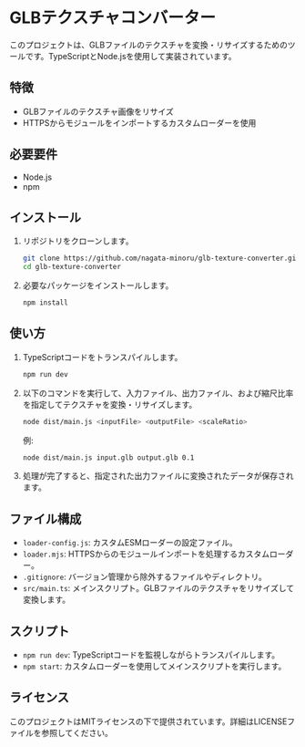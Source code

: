 # GLBテクスチャコンバーター

このプロジェクトは、GLBファイルのテクスチャを変換・リサイズするためのツールです。TypeScriptとNode.jsを使用して実装されています。

## 特徴

- GLBファイルのテクスチャ画像をリサイズ
- HTTPSからモジュールをインポートするカスタムローダーを使用

## 必要要件

- Node.js
- npm

## インストール

1. リポジトリをクローンします。

    ```bash
    git clone https://github.com/nagata-minoru/glb-texture-converter.git
    cd glb-texture-converter
    ```

2. 必要なパッケージをインストールします。

    ```bash
    npm install
    ```

## 使い方

1. TypeScriptコードをトランスパイルします。

    ```bash
    npm run dev
    ```

2. 以下のコマンドを実行して、入力ファイル、出力ファイル、および縮尺比率を指定してテクスチャを変換・リサイズします。

    ```bash
    node dist/main.js <inputFile> <outputFile> <scaleRatio>
    ```

    例:

    ```bash
    node dist/main.js input.glb output.glb 0.1
    ```

3. 処理が完了すると、指定された出力ファイルに変換されたデータが保存されます。

## ファイル構成

- `loader-config.js`: カスタムESMローダーの設定ファイル。
- `loader.mjs`: HTTPSからのモジュールインポートを処理するカスタムローダー。
- `.gitignore`: バージョン管理から除外するファイルやディレクトリ。
- `src/main.ts`: メインスクリプト。GLBファイルのテクスチャをリサイズして変換します。

## スクリプト

- `npm run dev`: TypeScriptコードを監視しながらトランスパイルします。
- `npm start`: カスタムローダーを使用してメインスクリプトを実行します。

## ライセンス

このプロジェクトはMITライセンスの下で提供されています。詳細はLICENSEファイルを参照してください。
